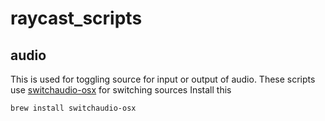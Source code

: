 # raycast_scripts

## audio
This is used for toggling source for input or output of audio.
These scripts use [switchaudio-osx](https://github.com/deweller/switchaudio-osx/) for switching sources
Install this 
```
brew install switchaudio-osx
```
